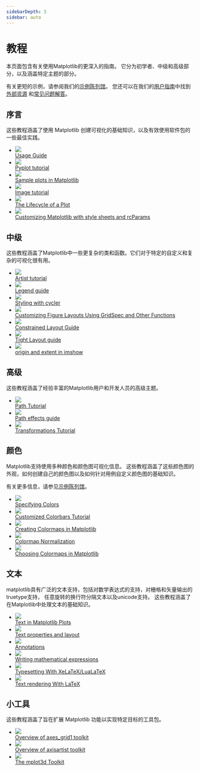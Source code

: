 ```yaml
---
sidebarDepth: 3
sidebar: auto
---
```


# 教程

本页面包含有关使用Matplotlib的更深入的指南。
它分为初学者、中级和高级部分，以及涵盖特定主题的部分。

有关更短的示例，请参阅我们的[示例陈列馆](/gallery/index.html)。
您还可以在我们的[用户指南](https://matplotlib.org/contents.html)中找到[外部资源](/resources/index.html)
和[常见问题解答](/faq/index.html)。

## 序言

这些教程涵盖了使用 Matplotlib 创建可视化的基础知识，以及有效使用软件包的一些最佳实践。

<div class="gallery-examples-list">
<ul>
<li>
  <div class="poster">
    <img src="https://matplotlib.org/_images/sphx_glr_usage_thumb.png" />
  </div>
  <div class="text">
    <a href="introductory/usage.html#sphx-glr-tutorials-introductory-usage-py">Usage Guide</a>
  </div>
</li>

<li>
  <div class="poster">
    <img src="https://matplotlib.org/_images/sphx_glr_pyplot_thumb.png" />
  </div>
  <div class="text">
    <a href="introductory/pyplot.html#sphx-glr-tutorials-introductory-pyplot-py">Pyplot tutorial</a>
  </div>
</li>

<li>
  <div class="poster">
    <img src="https://matplotlib.org/_images/sphx_glr_sample_plots_thumb.png" />
  </div>
  <div class="text">
    <a href="introductory/sample_plots.html#sphx-glr-tutorials-introductory-sample-plots-py">Sample plots in Matplotlib</a>
  </div>
</li>

<li>
  <div class="poster">
    <img src="https://matplotlib.org/_images/sphx_glr_images_thumb.png" />
  </div>
  <div class="text">
    <a href="introductory/images.html#sphx-glr-tutorials-introductory-images-py">Image tutorial</a>
  </div>
</li>

<li>
  <div class="poster">
    <img src="https://matplotlib.org/_images/sphx_glr_lifecycle_thumb.png" />
  </div>
  <div class="text">
    <a href="introductory/lifecycle.html#sphx-glr-tutorials-introductory-lifecycle-py">The Lifecycle of a Plot</a>
  </div>
</li>

<li>
  <div class="poster">
    <img src="https://matplotlib.org/_images/sphx_glr_customizing_thumb.png" />
  </div>
  <div class="text">
    <a href="introductory/customizing.html#sphx-glr-tutorials-introductory-customizing-py">Customizing Matplotlib with style sheets and rcParams</a>
  </div>
</li>
</ul>
</div>

## 中级

这些教程涵盖了Matplotlib中一些更复杂的类和函数。它们对于特定的自定义和复杂的可视化很有用。

<div class="gallery-examples-list">
<ul>
<li>
  <div class="poster">
    <img src="https://matplotlib.org/_images/sphx_glr_artists_thumb.png" />
  </div>
  <div class="text">
    <a href="intermediate/artists.html#sphx-glr-tutorials-intermediate-artists-py">Artist tutorial</a>
  </div>
</li>

<li>
  <div class="poster">
    <img src="https://matplotlib.org/_images/sphx_glr_legend_guide_thumb.png" />
  </div>
  <div class="text">
    <a href="intermediate/legend_guide.html#sphx-glr-tutorials-intermediate-legend-guide-py">Legend guide</a>
  </div>
</li>

<li>
  <div class="poster">
    <img src="https://matplotlib.org/_images/sphx_glr_color_cycle_thumb.png" />
  </div>
  <div class="text">
    <a href="intermediate/color_cycle.html#sphx-glr-tutorials-intermediate-color-cycle-py">Styling with cycler</a>
  </div>
</li>

<li>
  <div class="poster">
    <img src="https://matplotlib.org/_images/sphx_glr_gridspec_thumb.png" />
  </div>
  <div class="text">
    <a href="intermediate/gridspec.html#sphx-glr-tutorials-intermediate-gridspec-py">Customizing Figure Layouts Using GridSpec and Other Functions</a>
  </div>
</li>

<li>
  <div class="poster">
    <img src="https://matplotlib.org/_images/sphx_glr_constrainedlayout_guide_thumb.png" />
  </div>
  <div class="text">
    <a href="intermediate/constrainedlayout_guide.html#sphx-glr-tutorials-intermediate-constrainedlayout-guide-py">Constrained Layout Guide</a>
  </div>
</li>

<li>
  <div class="poster">
    <img src="https://matplotlib.org/_images/sphx_glr_tight_layout_guide_thumb.png" />
  </div>
  <div class="text">
    <a href="intermediate/tight_layout_guide.html#sphx-glr-tutorials-intermediate-tight-layout-guide-py">Tight Layout guide</a>
  </div>
</li>

<li>
  <div class="poster">
    <img src="https://matplotlib.org/_images/sphx_glr_imshow_extent_thumb.png" />
  </div>
  <div class="text">
    <a href="intermediate/imshow_extent.html#sphx-glr-tutorials-intermediate-imshow-extent-py">origin and extent in imshow</a>
  </div>
</li>
</ul>
</div>

## 高级

这些教程涵盖了经验丰富的Matplotlib用户和开发人员的高级主题。

<div class="gallery-examples-list">
<ul>
<li>
  <div class="poster">
    <img src="https://matplotlib.org/_images/sphx_glr_path_tutorial_thumb.png" />
  </div>
  <div class="text">
    <a href="advanced/path_tutorial.html#sphx-glr-tutorials-advanced-path-tutorial-py">Path Tutorial</a>
  </div>
</li>

<li>
  <div class="poster">
    <img src="https://matplotlib.org/_images/sphx_glr_patheffects_guide_thumb.png" />
  </div>
  <div class="text">
    <a href="advanced/patheffects_guide.html#sphx-glr-tutorials-advanced-patheffects-guide-py">Path effects guide</a>
  </div>
</li>

<li>
  <div class="poster">
    <img src="https://matplotlib.org/_images/sphx_glr_transforms_tutorial_thumb.png" />
  </div>
  <div class="text">
    <a href="advanced/transforms_tutorial.html#sphx-glr-tutorials-advanced-transforms-tutorial-py">Transformations Tutorial</a>
  </div>
</li>
</ul>
</div>

## 颜色

Matplotlib支持使用多种颜色和颜色图可视化信息。 这些教程涵盖了这些颜色图的外观，如何创建自己的颜色图以及如何针对用例自定义颜色图的基础知识。

有关更多信息，请参见[示例陈列馆](/gallery/index.htm)。

<div class="gallery-examples-list">
<ul>
<li>
  <div class="poster">
    <img src="https://matplotlib.org/_images/sphx_glr_colors_thumb.png" />
  </div>
  <div class="text">
    <a href="colors/colors.html#sphx-glr-tutorials-colors-colors-py">Specifying Colors</a>
  </div>
</li>

<li>
  <div class="poster">
    <img src="https://matplotlib.org/_images/sphx_glr_colorbar_only_thumb.png" />
  </div>
  <div class="text">
    <a href="colors/colorbar_only.html#sphx-glr-tutorials-colors-colorbar-only-py">Customized Colorbars Tutorial</a>
  </div>
</li>

<li>
  <div class="poster">
    <img src="https://matplotlib.org/_images/sphx_glr_colormap-manipulation_thumb.png" />
  </div>
  <div class="text">
    <a href="colors/colormap-manipulation.html#sphx-glr-tutorials-colors-colormap-manipulation-py">Creating Colormaps in Matplotlib</a>
  </div>
</li>

<li>
  <div class="poster">
    <img src="https://matplotlib.org/_images/sphx_glr_colormapnorms_thumb.png" />
  </div>
  <div class="text">
    <a href="colors/colormapnorms.html#sphx-glr-tutorials-colors-colormapnorms-py">Colormap Normalization</a>
  </div>
</li>

<li>
  <div class="poster">
    <img src="https://matplotlib.org/_images/sphx_glr_colormaps_thumb.png" />
  </div>
  <div class="text">
    <a href="colors/colormaps.html#sphx-glr-tutorials-colors-colormaps-py">Choosing Colormaps in Matplotlib</a>
  </div>
</li>
</ul>
</div>

## 文本

matplotlib具有广泛的文本支持，包括对数学表达式的支持，对栅格和矢量输出的truetype支持，
任意旋转的换行符分隔文本以及unicode支持。
这些教程涵盖了在Matplotlib中处理文本的基础知识。

<div class="gallery-examples-list">
<ul>
<li>
  <div class="poster">
    <img src="https://matplotlib.org/_images/sphx_glr_text_intro_thumb.png" />
  </div>
  <div class="text">
    <a href="text/text_intro.html#sphx-glr-tutorials-text-text-intro-py">Text in Matplotlib Plots</a>
  </div>
</li>

<li>
  <div class="poster">
    <img src="https://matplotlib.org/_images/sphx_glr_text_props_thumb.png" />
  </div>
  <div class="text">
    <a href="text/text_props.html#sphx-glr-tutorials-text-text-props-py">Text properties and layout</a>
  </div>
</li>

<li>
  <div class="poster">
    <img src="https://matplotlib.org/_images/sphx_glr_annotations_thumb.png" />
  </div>
  <div class="text">
    <a href="text/annotations.html#sphx-glr-tutorials-text-annotations-py">Annotations</a>
  </div>
</li>

<li>
  <div class="poster">
    <img src="https://matplotlib.org/_images/sphx_glr_mathtext_thumb.png" />
  </div>
  <div class="text">
    <a href="text/mathtext.html#sphx-glr-tutorials-text-mathtext-py">Writing mathematical expressions</a>
  </div>
</li>

<li>
  <div class="poster">
    <img src="https://matplotlib.org/_images/sphx_glr_pgf_thumb.png" />
  </div>
  <div class="text">
    <a href="text/pgf.html#sphx-glr-tutorials-text-pgf-py">Typesetting With XeLaTeX/LuaLaTeX</a>
  </div>
</li>

<li>
  <div class="poster">
    <img src="https://matplotlib.org/_images/sphx_glr_usetex_thumb.png" />
  </div>
  <div class="text">
    <a href="text/usetex.html#sphx-glr-tutorials-text-usetex-py">Text rendering With LaTeX</a>
  </div>
</li>
</ul>
</div>

## 小工具

这些教程涵盖了旨在扩展 Matplotlib 功能以实现特定目标的工具包。

<div class="gallery-examples-list">
<ul>
<li>
  <div class="poster">
    <img src="https://matplotlib.org/_images/sphx_glr_axes_grid_thumb.png" />
  </div>
  <div class="text">
    <a href="toolkits/axes_grid.html#sphx-glr-tutorials-toolkits-axes-grid-py">Overview of axes_grid1 toolkit</a>
  </div>
</li>

<li>
  <div class="poster">
    <img src="https://matplotlib.org/_images/sphx_glr_axisartist_thumb.png" />
  </div>
  <div class="text">
    <a href="toolkits/axisartist.html#sphx-glr-tutorials-toolkits-axisartist-py">Overview of axisartist toolkit</a>
  </div>
</li>

<li>
  <div class="poster">
    <img src="https://matplotlib.org/_images/sphx_glr_mplot3d_thumb.png" />
  </div>
  <div class="text">
    <a href="toolkits/mplot3d.html#sphx-glr-tutorials-toolkits-mplot3d-py">The mplot3d Toolkit</a>
  </div>
</li>
</ul>
</div>